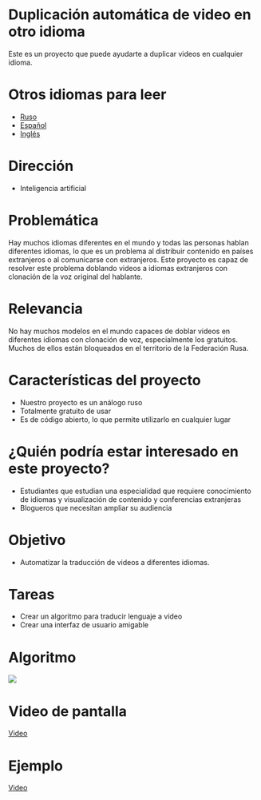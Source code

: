 # Duplicación automática de video en otro idioma

Este es un proyecto que puede ayudarte a duplicar videos en cualquier idioma.

# Otros idiomas para leer

- [Ruso](../KINDS_README/RUSSIAN_README.md)
- [Español](../KINDS_README/ESPAÑOL_README.md)
- [Inglés](../README.md)

# Dirección

- Inteligencia artificial

# Problemática

Hay muchos idiomas diferentes en el mundo y todas las personas hablan diferentes idiomas, lo que es un problema al distribuir contenido en países extranjeros o al comunicarse con extranjeros. Este proyecto es capaz de resolver este problema doblando videos a idiomas extranjeros con clonación de la voz original del hablante.

# Relevancia

No hay muchos modelos en el mundo capaces de doblar videos en diferentes idiomas con clonación de voz, especialmente los gratuitos. Muchos de ellos están bloqueados en el territorio de la Federación Rusa.

# Características del proyecto

- Nuestro proyecto es un análogo ruso
- Totalmente gratuito de usar
- Es de código abierto, lo que permite utilizarlo en cualquier lugar

# ¿Quién podría estar interesado en este proyecto?

- Estudiantes que estudian una especialidad que requiere conocimiento de idiomas y visualización de contenido y conferencias extranjeras
- Blogueros que necesitan ampliar su audiencia

# Objetivo

- Automatizar la traducción de videos a diferentes idiomas.

# Tareas

- Crear un algoritmo para traducir lenguaje a video
- Crear una interfaz de usuario amigable

# Algoritmo

![](https://i.imgur.com/RbkfcuZ.png)


# Video de pantalla

[Video](https://youtu.be/VPaTiq58Fqg)

# Ejemplo

[Video](https://youtu.be/4UnkZdkrrrg)
